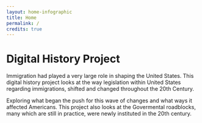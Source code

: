 ```yaml
---
layout: home-infographic
title: Home
permalink: /
credits: true
---
```


# Digital History Project

Immigration had played a very large role in shaping the United States. This digital history project looks at the way legislation within United States regarding immigrations, shifted and changed throughout the 20th Century. 

Exploring what began the push for this wave of changes and what ways it affected Americans. This project also looks at the Govermental roadblocks, many which are still in practice, were newly instituted in the 20th century. 
